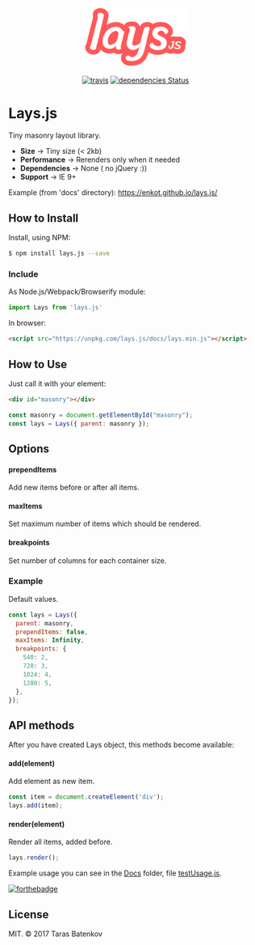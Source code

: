 <p align="center">
  <img src="docs/lays.svg" width="200" alt="Lays.js">
  <br><br>
  <a href="https://travis-ci.org/Enkot/Lays.js"><img src="https://travis-ci.org/Enkot/Lays.js.svg?branch=master" alt="travis"></a> <a href="https://david-dm.org/Enkot/Lays.js"><img src="https://david-dm.org/Enkot/Lays.js.svg" alt="dependencies Status"></a>
</p>

# Lays.js

Tiny masonry layout library.

- **Size** -> Tiny size (< 2kb)
- **Performance** -> Rerenders only when it needed
- **Dependencies** -> None ( no jQuery :))
- **Support** -> IE 9+

Example (from 'docs' directory): 
https://enkot.github.io/lays.js/

## How to Install
Install, using NPM:
```sh
$ npm install lays.js --save
```
### Include
As Node.js/Webpack/Browserify module:
```javascript
import Lays from 'lays.js'
```
In browser:
```html
<script src="https://unpkg.com/lays.js/docs/lays.min.js"></script>
```

## How to Use
Just call it with your element:
```html
<div id="masonry"></div>
```
```javascript
const masonry = document.getElementById("masonry");
const lays = Lays({ parent: masonry });
```

## Options

#### prependItems
Add new items before or after all items.

#### maxItems
Set maximum number of items which should be rendered.

#### breakpoints
Set number of columns for each container size.

### Example
Default values.
```javascript
const lays = Lays({ 
  parent: masonry, 
  prependItems: false,
  maxItems: Infinity, 
  breakpoints: {
    540: 2,
    720: 3,
    1024: 4,
    1280: 5,
  },
});
```

## API methods
After you have created Lays object, this methods become available:

#### add(element)
Add element as new item.
```javascript
const item = document.createElement('div');
lays.add(item);
```

#### render(element)
Render all items, added before.
```javascript
lays.render();
```

Example usage you can see in the [Docs](https://github.com/enkot/lays.js/tree/master/docs) folder, file [testUsage.js](https://github.com/enkot/lays.js/blob/master/docs/testUsage.js).

[![forthebadge](http://forthebadge.com/images/badges/winter-is-coming.svg)](http://forthebadge.com)

## License
MIT. © 2017 Taras Batenkov